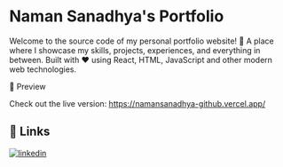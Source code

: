 # Naman Sanadhya's Portfolio

Welcome to the source code of my personal portfolio website! 🚀
A place where I showcase my skills, projects, experiences, and everything in between. Built with ❤️ using React, HTML, JavaScript and other modern web technologies.

📸 Preview

Check out the live version: https://namansanadhya-github.vercel.app/


## 🔗 Links
[![linkedin](https://img.shields.io/badge/linkedin-0A66C2?style=for-the-badge&logo=linkedin&logoColor=white)](https://www.linkedin.com/in/namansanadhya/)
